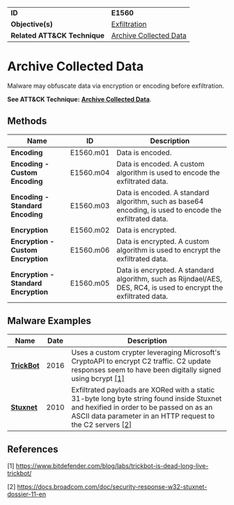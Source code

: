|||
|---|---|
|**ID**|**E1560**|
|**Objective(s)**|[Exfiltration](../exfiltration)|
|**Related ATT&CK Technique**|[Archive Collected Data](https://attack.mitre.org/techniques/T1560/)|


Archive Collected Data
======================
Malware may obfuscate data via encryption or encoding before exfiltration.

**See ATT&CK Technique:** [**Archive Collected Data**](https://attack.mitre.org/techniques/T1560/).

Methods
-------
|Name|ID|Description|
|---|---|---|
|**Encoding**|E1560.m01|Data is encoded.|
|**Encoding - Custom Encoding**|E1560.m04|Data is encoded. A custom algorithm is used to encode the exfiltrated data.|
|**Encoding - Standard Encoding**|E1560.m03|Data is encoded. A standard algorithm, such as base64 encoding, is used to encode the exfiltrated data.|
|**Encryption**|E1560.m02|Data is encrypted.|
|**Encryption - Custom Encryption**|E1560.m06|Data is encrypted. A custom algorithm is used to encrypt the exfiltrated data.|
|**Encryption - Standard Encryption**|E1560.m05|Data is encrypted. A standard algorithm, such as Rijndael/AES, DES, RC4, is used to encrypt the exfiltrated data.|


Malware Examples
----------------
|Name|Date|Description|
|---|---|---|
|[**TrickBot**](../exfiltration/README.md)|2016|Uses a custom crypter leveraging Microsoft's CryptoAPI to encrypt C2 traffic. C2 update responses seem to have been digitally signed using bcrypt  [[1]](#1)|
|[**Stuxnet**](../xample-malware/stuxnet.md)|2010|Exfiltrated payloads are XORed with a static 31-byte long byte string found inside Stuxnet and hexified in order to be passed on as an ASCII data parameter in an HTTP request to the C2 servers  [[2]](#2)|


References
----------
<a name="1">[1]</a> https://www.bitdefender.com/blog/labs/trickbot-is-dead-long-live-trickbot/

<a name="2">[2]</a> https://docs.broadcom.com/doc/security-response-w32-stuxnet-dossier-11-en
